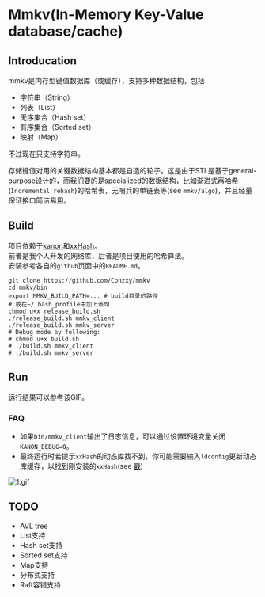 # Mmkv(In-Memory Key-Value database/cache)
## Introducation
mmkv是内存型键值数据库（或缓存），支持多种数据结构，包括
* 字符串（String）
* 列表（List）
* 无序集合（Hash set）
* 有序集合（Sorted set）
* 映射（Map）

不过现在只支持字符串。

存储键值对用的关键数据结构基本都是自造的轮子，这是由于STL是基于general-purpose设计的，而我们要的是specialized的数据结构，比如渐进式再哈希(`Incremental rehash`)的哈希表，无哨兵的单链表等(see `mmkv/algo`)，并且经量保证接口简洁易用。

## Build
项目依赖于[kanon](https://github.com/Conzxy/kanon)和[xxHash](https://github.com/Cyan4973/xxHash)。<br>
前者是我个人开发的网络库，后者是项目使用的哈希算法。<br>
安装参考各自的`github`页面中的`README.md`。<br>

```shell
git clone https://github.com/Conzxy/mmkv
cd mmkv/bin
export MMKV_BUILD_PATH=... # build目录的路径
# 或在~/.bash_profile中加上该句
chmod u+x release_build.sh
./release_build.sh mmkv_client
./release_build.sh mmkv_server
# Debug mode by following:
# chmod u+x build.sh
# ./build.sh mmkv_client
# ./build.sh mmkv_server
```

## Run
运行结果可以参考该GIF。<br>

### FAQ
* 如果`bin/mmkv_client`输出了日志信息，可以通过设置环境变量关闭`KANON_DEBUG=0`。
* 最终运行时若提示`xxHash`的动态库找不到，你可能需要输入`ldconfig`更新动态库缓存，以找到刚安装的`xxHash`(see [戳](https://stackoverflow.com/questions/480764/linux-error-while-loading-shared-libraries-cannot-open-shared-object-file-no-s))

![1.gif](https://s2.loli.net/2022/06/28/cB51DGmWg4APifl.gif)
## TODO
* AVL tree
* List支持
* Hash set支持
* Sorted set支持
* Map支持
* 分布式支持
* Raft容错支持

